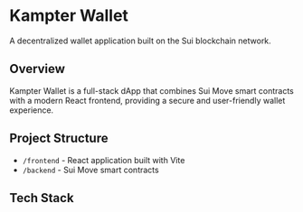 # Kampter Wallet

A decentralized wallet application built on the Sui blockchain network.

## Overview

Kampter Wallet is a full-stack dApp that combines Sui Move smart contracts with a modern React frontend, providing a secure and user-friendly wallet experience.

## Project Structure

- `/frontend` - React application built with Vite
- `/backend` - Sui Move smart contracts

## Tech Stack

###